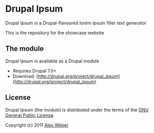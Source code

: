 # Drupal Ipsum

Drupal Ipsum is a Drupal-flavoured lorem ipsum filler text generator

This is the repository for the showcase website

## The module

Drupal Ipsum is available as a Drupal module

* Requires Drupal 7.0+
* Download: [http://drupal.org/project/drupal_ipsum](http://drupal.org/project/drupal_ipsum)


## License

Drupal Ipsum (the module) is distributed under the terms of the [GNU General Public License](http://www.gnu.org/licenses/gpl-3.0.html).

Copyright (c) 2011 [Alex Weber](http://alexweber.com.br)
